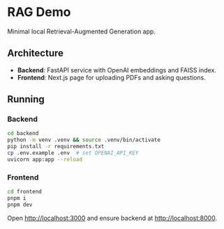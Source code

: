 # RAG Demo

Minimal local Retrieval-Augmented Generation app.

## Architecture

- **Backend**: FastAPI service with OpenAI embeddings and FAISS index.
- **Frontend**: Next.js page for uploading PDFs and asking questions.

## Running

### Backend

```bash
cd backend
python -m venv .venv && source .venv/bin/activate
pip install -r requirements.txt
cp .env.example .env  # set OPENAI_API_KEY
uvicorn app:app --reload
```

### Frontend

```bash
cd frontend
pnpm i
pnpm dev
```

Open <http://localhost:3000> and ensure backend at <http://localhost:8000>.
